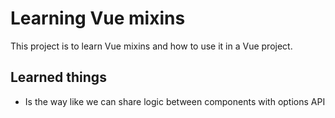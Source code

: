 # Learning Vue mixins

This project is to learn Vue mixins and how to use it in a Vue project.

## Learned things

- Is the way like we can share logic between components with options API

